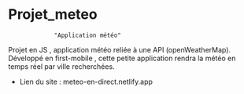 # Projet_meteo
                 "Application météo"
                 
Projet en JS , application météo reliée à une API (openWeatherMap).
Développé en first-mobile , cette petite application rendra la 
météo en temps réel par ville recherchées.

- Lien du site :   meteo-en-direct.netlify.app
